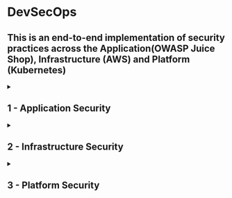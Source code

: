 # DevSecOps
## This is an end-to-end implementation of security practices across the Application(OWASP Juice Shop), Infrastructure (AWS) and Platform (Kubernetes)

<details>
<summary><h2>1 - Application Security</h2></summary>

<details>
<summary><h3>1.1 - Application Vulnerability Scanning </h3></summary>

<h3>Infra Diagram</h3>

    [Include an infrastructure diagram specific to application security]



<h3>Objective</h3>

    Integrate practices into our pipeline to check if our code exposes passwords, tokens, scans application for vulnerabilities such as SQL Injections, XSS Scripting etc

<h3>Code</h3>

         
       stages:
        - cache
        - test
        - build

    ## We use caching to speed up the build process 
    create_cache:
        image: node:18-bullseye
        stage: cache
        script:
            - yarn install
        cache:
            policy: pull-push
            key:
                files:
                    - yarn.lock
            paths:
                - node_modules/
                - yarn.lock
                - .yarn
    
    yarn_test:
        image: node:18-bullseye
        stage: test
        
        script:
            - yarn install
            - yarn test
        cache:
            policy: pull
            key:
                files:
                    - yarn.lock
            paths:
                - node_modules/
                - yarn.lock
                - .yarn
                
    
    ## This stage scans the code for sensitive information such as passwords, token
    gitleaks:
        stage: test
        image:
             name: zricethezav/gitleaks   ## Using image: zricethezav/gitleaks alone is simpler and works well if the default entrypoint of the image is suitable for your needs. 
                                            If you encounter any conflicts or need more control, specifying the entrypoint ensures that your script commands executes as intended.
             entrypoint: [""]
             
             
        ## This srcipt generates a file called gitleaks.json for visualizing vulnerabilities
        script:
            - gitleaks detect --verbose . -f json -r gitleaks.json
            
        ## This is set to true because we don't want the job to end.
        allow_failure: true
        

    ##This stage allows us to scan the code itsel for vulberabilities using SAST tools such as njsscan for cross-site scripting, SQL injection, phising attacks, DDos attack
    njsscan:
    stage: test
    image: python
    before_script:
        - pip3 install --upgrade njsscan
        ## The --exit-warning fails the build 
    script:
        - njsscan --exit-warning . --sarif -o njsscan.sarif
    allow_failure: true
    artifacts:
        when: always
        paths:
            - njsscan.sarif
        



    ##Why another SAST tool? It is because we need to use multiple tools for wider code coverage and certain tools can unearth certain vulnerabilities better than  the other
    semgrep:
        stage: test
        image: returntocorp/semgrep
        ## This basically tell to scan java code
        variables:
            SEMGREP_RULES: p/javascript
        script:
            - semgrep ci --json --output semgrep.json
        allow_failure: true
        artifacts:
            when: always
            paths:
                - semgrep.json

    
      


<h3>Findings from Gitleaks</h3>

      Finding:     password: 'bW9jLmxpYW1nQGhjaW5pbW1pay5ucmVvamI='
      Secret:      bW9jLmxpYW1nQGhjaW5pbW1pay5ucmVvamI=
      RuleID:      generic-api-key
      Entropy:     4.329240
      File:        data/static/users.yml
      Line:        88
      
      Fingerprint: c3340cda147c54325dbf3b32fc863f3402caa5da:data/static/users.yml:generic-api-key:88
      Finding:     totpSecret: IFTXE3SPOEYVURT2MRYGI52TKJ4HC3KH
        key: timo
      Secret:      IFTXE3SPOEYVURT2MRYGI52TKJ4HC3KH
      RuleID:      generic-api-key
      Entropy:     4.351410
      File:        data/static/users.yml
      Line:        150
      
      Fingerprint: c3340cda147c54325dbf3b32fc863f3402caa5da:data/static/users.yml:generic-api-key:150
      Finding:     ...e.setItem('token', 'eyJhbGciOiJIUzI1NiIsInR5cCI6IkpXVCJ9.eyJzdWIiOiIxMjM0NTY3ODkwIiwibmFtZSI6IkpvaG4gRG9lIiwiaWF0IjoxNTE...'
      Secret:      eyJhbGciOiJIUzI1NiIsInR5cCI6IkpXVCJ9.eyJzdWIiOiIxMjM0NTY3ODkwIiwibmFtZSI6IkpvaG4gRG9lIiwiaWF0IjoxNTE...
      RuleID:      jwt
      Entropy:     5.444070
      File:        frontend/src/app/app.guard.spec.ts
      Line:        40
      
      Fingerprint: c3340cda147c54325dbf3b32fc863f3402caa5da:frontend/src/app/app.guard.spec.ts:jwt:40
      Finding:     ...e.setItem('token', 'eyJhbGciOiJIUzI1NiIsInR5cCI6IkpXVCJ9.eyJkYXRhIjp7Imxhc3RMb2dpbklwIjoiMS4yLjMuNCJ9fQ.RAkmdqwNypuOxv3S...'
      Secret:      eyJhbGciOiJIUzI1NiIsInR5cCI6IkpXVCJ9.eyJkYXRhIjp7Imxhc3RMb2dpbklwIjoiMS4yLjMuNCJ9fQ.RAkmdqwNypuOxv3S...
      RuleID:      jwt
      Entropy:     5.494293
      File:        frontend/src/app/last-login-ip/last-login-ip.component.spec.ts
      Line:        50
      
### Finding 1: Generic API Key Exposure

This finding indicates that an API key is hardcoded in the data/static/users.yml file. The high entropy value suggests that the string is not random text, but likely sensitive information such as a password or an API key. Hardcoding secrets in the source code is a major security risk as it can easily be extracted by anyone with access to the codebase

<h3>Remediation</h3>

Remove the hardcoded API key from the source code.
Use environment variables or secret management tools like AWS Secrets Manager or HashiCorp Vault to manage and access sensitive information securely.

### Finding 2: JWT Token Exposure

A JSON Web Token (JWT) is exposed in the frontend/src/app/app.guard.spec.ts file. JWT tokens are used for authentication and can contain sensitive information. Exposure of JWT tokens can allow attackers to impersonate users or gain unauthorized access to the system.

<h3>Remediation</h3>

Remove the hardcoded JWT token from the source code.
Implement secure storage practices for tokens and ensure they are transmitted securely over the network (e.g., using HTTPS).

### Conclusion

The findings from the Gitleaks scan highlight critical security vulnerabilities related to hardcoded secrets and tokens in the application code. To enhance the security posture of the application, it is essential to remove these hardcoded secrets and implement secure storage and management practices.

</details>    




<details>
<summary><h3>1.2 - Vulnerability Management and Remediation  </h3></summary>
  
<h3>Infra Diagram</h3>

    [Include an infrastructure diagram specific to application security]



<h3>Objective</h3>

    Generate detailed reports highlighting vulnerabilities or security issues found and 
    resolve the security vulnerabilities found during the DevSecOps process to improve the application's security posture.

<h3>Code</h3>

         
       stages:
      - cache
      - test
      - build
      
    
    create_cache:
      image: node:18-bullseye
      stage: cache
      script:
        - yarn install
      cache:
        key:
          files:
            - yarn.lock
        paths:
          - node_modules/
          - yarn.lock
          - .yarn
        policy: pull-push
        
    
    yarn_test:
      image: node:18-bullseye
      stage: test
      script:
        - yarn install
        - yarn test
      cache:
        key:
          files:
            - yarn.lock
        paths:
          - node_modules/
          - yarn.lock
          - .yarn
        policy: pull

    
    gitleaks:
      stage: test
      image:
        name: zricethezav/gitleaks
        entrypoint: [""]
      script:
        - gitleaks detect --verbose --source . -f json -r gitleaks.json
      allow_failure: true
      artifacts:
        when: always
        paths:
          - gitleaks.json
          
    
    njsscan:
      stage: test
      image: python
      before_script:
        - pip3 install --upgrade njsscan
      script:
        - njsscan --exit-warning . --sarif -o njsscan.sarif
      allow_failure: true
      artifacts:
        when: always
        paths:
          - njsscan.sarif
          
    
    semgrep:
      stage: test
      image: returntocorp/semgrep
      variables:
        SEMGREP_RULES: p/javascript
      script:
        - semgrep ci --json --output semgrep.json
      allow_failure: true
      artifacts:
        when: always
        paths:
          - semgrep.json

          
    ## We use Defectdojo to upload our findings from Gitleaks, Semgrep and Njsscan
    upload_reports:
      stage: test
      image: python
      needs: ["gitleaks", "njsscan", "semgrep"]
      when: always
      before_script:
        - pip3 install requests
      script:
        - python3 upload-reports.py gitleaks.json
        - python3 upload-reports.py njsscan.sarif
        - python3 upload-reports.py semgrep.json

        
    
    build_image:
      stage: build
      image: docker:24
      services:
        - docker:24-dind
      variables:
        DOCKER_PASS: $DOCKER_PASS
        DOCKER_USER: $DOCKER_USER
      before_script:
        - echo $DOCKER_PASS | docker login -u $DOCKER_USER --password-stdin
      script:
        - docker build -t $IMAGE_NAME:$IMAGE_TAG .
        - docker push $IMAGE_NAME:$IMAGE_TAG

    
<h3>Python code to automate report feeding to Defectdojo</h3>
  import requests
    import sys
    
    file_name = sys.argv[1]
    scan_type = ''
    
    if file_name == 'gitleaks.json':
        scan_type = 'Gitleaks Scan'
    elif file_name == 'njsscan.sarif':
        scan_type = 'SARIF'
    elif file_name == 'semgrep.json':
        scan_type = 'Semgrep JSON Report'
    
    
    headers = {
        'Authorization': 'Token e71f520d6cb842d4465dab1b1d9b97e04d7a231f'
    }
    
    url = 'https://demo.defectdojo.org/api/v2/import-scan/'
    
    data = {
        'active': True,
        'verified': True,
        'scan_type': scan_type,
        'minimum_severity': 'Low',
        'engagement': 19
    }
    
    files = {
        'file': open(file_name, 'rb')
    }
    
    response = requests.post(url, headers=headers, data=data, files=files)
    
    if response.status_code == 201:
        print('Scan results imported successfully')
    else:
        print(f'Failed to import scan results: {response.content}')





<h3>Findings</h3>

      
![Screenshot (121)](https://github.com/user-attachments/assets/ab57f95a-cb80-4f53-a4d5-cfc16dd3eadc)


![Screenshot (122)](https://github.com/user-attachments/assets/2cc3cc54-fbed-441f-be10-55977ff4417d)



### Responsibilities 
After these vulnerabilities are detected, it's the job of the developer (since it's the code written by them) to remediate the issue.    
      
### Finding 1:  SQL Injection

This finding by Semgrep report suggests that this is a High severity issue leading to SQL Injection. This vulnerability occurs when an attacker can manipulate the input fields to inject malicious SQL code, which can be executed by the database.

Example: A hacker can steal or manipulate data inside a database.


### Remediation

#### Before code fix

Directly inserting user input into SQL statements without using parameterized queries leaves the code open to injection vulnerabilities.

```
const injectionChars = /"|'|;|and|or|;|#/i;

module.exports = function searchProducts () {
  return (req: Request, res: Response, next: NextFunction) => {
    let criteria: any = req.query.q === 'undefined' ? '' : req.query.q ?? ''
    criteria = (criteria.length <= 200) ? criteria : criteria.substring(0, 200)
    if (criteria.match(injectionChars)) {
      res.status(400).send()
      return
    }
    models.sequelize.query("SELECT * FROM Products WHERE ((name LIKE '%"+criteria+"%' OR description LIKE '%"+criteria+"%') AND deletedAt IS NULL) ORDER BY name")
      .then(([products]: any) => {
        const dataString = JSON.stringify(products)
        for (let i = 0; i < products.length; i++) {
          products[i].name = req.__(products[i].name)
          products[i].description = req.__(products[i].description)
        }
        res.json(utils.queryResultToJson(products))
      }).catch((error: ErrorWithParent) => {
        next(error.parent)
      })
  }
}

```

#### After code fix

The updated query now uses a named parameter ":searchQuery". By using parameterized queries, the code effectively protects against SQL injection

```
const injectionChars = /"|'|;|and|or|;|#/i;

module.exports = function searchProducts () {
  return (req: Request, res: Response, next: NextFunction) => {
    let criteria: any = req.query.q === 'undefined' ? '' : req.query.q ?? ''
    criteria = (criteria.length <= 200) ? criteria : criteria.substring(0, 200)
    if (criteria.match(injectionChars)) {
      res.status(400).send()
      return
    }
    models.sequelize.query("SELECT * FROM Products WHERE ((name LIKE :searchQuery OR description LIKE :searchQuery) AND deletedAt IS NULL) ORDER BY name", {
      replacements: { searchQuery: '%' + criteria + '%' },
      type: models.Sequelize.QueryTypes.SELECT
    })
      .then(([products]: any) => {
        const dataString = JSON.stringify(products)
        for (let i = 0; i < products.length; i++) {
          products[i].name = req.__(products[i].name)
          products[i].description = req.__(products[i].description)
        }
        res.json(utils.queryResultToJson(products))
      }).catch((error: ErrorWithParent) => {
        next(error.parent)
      })
  }
}

```



### Finding 2 : Weak Hash

![Screenshot (119)](https://github.com/user-attachments/assets/3a238e7c-4c32-4454-8b95-9737eabfad1a)

The algorithm has known flaws that can be exploited by attackers to break the encryption and gain unauthorized access to sensitive data.


### Remediation

#### Before code fix

The code uses MD5 algorithm which is vulnerable to collision attacks, where two different inputs produce the same hash output. This weakness can be exploited to forge digital signatures and certificates.

```
grunt.registerTask('checksum', 'Create .md5 checksum files', function () {
    const fs = require('fs')
    const crypto = require('crypto')
    fs.readdirSync('dist/').forEach(file => {
      const buffer = fs.readFileSync('dist/' + file)
      const md5 = crypto.createHash('md5')
      md5.update(buffer)
      const md5Hash = md5.digest('hex')
      const md5FileName = 'dist/' + file + '.md5'
      grunt.file.write(md5FileName, md5Hash)
      grunt.log.write(`Checksum ${md5Hash} written to file ${md5FileName}.`).verbose.write('...').ok()
      grunt.log.writeln()
    })
  })

```
#### After code fix

We have replaced MD5 with a stronger algorithm SHA256

```
grunt.registerTask('checksum', 'Create .sha256 checksum files', function () {
    const fs = require('fs')
    const crypto = require('crypto')
    fs.readdirSync('dist/').forEach(file => {
      const buffer = fs.readFileSync('dist/' + file)
      const sha256 = crypto.createHash('sha256')
      sha256.update(buffer)
      const sha256Hash = sha256.digest('hex')
      const sha256FileName = 'dist/' + file + '.sha256'
      grunt.file.write(sha256FileName, sha256Hash)
      grunt.log.write(`Checksum ${sha256Hash} written to file ${sha256FileName}.`).verbose.write('...').ok()
      grunt.log.writeln()
    })
  })

```




</details>


<details>
<summary><h3>1.3 - Vulnerability Scanning for Application Dependencies   </h3></summary>
  
<h3>Infra Diagram</h3>

    [Include an infrastructure diagram specific to application security]



<h3>Objective</h3>

    Scan for vulnerabilities in application dependencies

<h3>Code</h3>

         
          retire:
          stage: test
          image: node:18-bullseye
          cache:
            key:
              files:
                - yarn.lock
            paths:
              - node_modules/
              - yarn.lock
              - .yarn
            policy: pull
          before_script:
            - npm install -g retire
          script:
            - retire --path . --outputformat json --outputpath retire.json
          allow_failure: true
          artifacts:
            when: always
            paths:
              - retire.json

    
    


<h3>Findings</h3>

![Screenshot (144)](https://github.com/user-attachments/assets/69f2c102-e0b3-4f7d-94cf-25e0f67f17b4)

      
      
### Finding 1: CWE 1035

"Protection Mechanism Failure: Incorrect Calculation of Buffer Size". This issue occurs when software incorrectly calculates the size of a buffer, leading to potential vulnerabilities such as buffer overflows, which can be exploited by attackers to execute arbitrary code or cause a denial of service.e

<h3>Remediation</h3>

The report says that from version 1.3.2 to 1.12.1 are vulnerable to the attack. So Update the version of the depedencies.


</details>


<details>
<summary><h3>1.4 - Build a CD Pipeline   </h3></summary>
  
<h3>Infra Diagram</h3>

    [Include an infrastructure diagram specific to application security]



<h3>Objective</h3>

    Integrate GitLeaks into our pipeline to check if our code exposes passwords, tokens and any other credentials

<h3>Code</h3>

         
       stages:
        - cache
        - test
        - build

    ## We use caching to speed up the build process 
    create_cache:
        image: node:18-bullseye
        stage: cache
        script:
            - yarn install
        cache:
            policy: pull-push
            key:
                files:
                    - yarn.lock
            paths:
                - node_modules/
                - yarn.lock
                - .yarn
    
    yarn_test:
        image: node:18-bullseye
        stage: test
        
        script:
            - yarn install
            - yarn test
        cache:
            policy: pull
            key:
                files:
                    - yarn.lock
            paths:
                - node_modules/
                - yarn.lock
                - .yarn
                
    
    ## This stage scans the code for sensitive information such as passwords, token
    gitleaks:
        stage: test
        image:
             name: zricethezav/gitleaks   ## Using image: zricethezav/gitleaks alone is simpler and works well if the default entrypoint of the image is suitable for your needs. 
                                            If you encounter any conflicts or need more control, specifying the entrypoint ensures that your script commands executes as intended.
             entrypoint: [""]
             
             
        ## This srcipt generates a file called gitleaks.json for visualizing vulnerabilities
        script:
            - gitleaks detect --verbose . -f json -r gitleaks.json
            
        ## This is set to true because we don't want the job to end.
        allow_failure: true
    
      




<h3>Findings</h3>

      Finding:     password: 'bW9jLmxpYW1nQGhjaW5pbW1pay5ucmVvamI='
      Secret:      bW9jLmxpYW1nQGhjaW5pbW1pay5ucmVvamI=
      RuleID:      generic-api-key
      Entropy:     4.329240
      File:        data/static/users.yml
      Line:        88
      
      Fingerprint: c3340cda147c54325dbf3b32fc863f3402caa5da:data/static/users.yml:generic-api-key:88
      Finding:     totpSecret: IFTXE3SPOEYVURT2MRYGI52TKJ4HC3KH
        key: timo
      Secret:      IFTXE3SPOEYVURT2MRYGI52TKJ4HC3KH
      RuleID:      generic-api-key
      Entropy:     4.351410
      File:        data/static/users.yml
      Line:        150
      
      Fingerprint: c3340cda147c54325dbf3b32fc863f3402caa5da:data/static/users.yml:generic-api-key:150
      Finding:     ...e.setItem('token', 'eyJhbGciOiJIUzI1NiIsInR5cCI6IkpXVCJ9.eyJzdWIiOiIxMjM0NTY3ODkwIiwibmFtZSI6IkpvaG4gRG9lIiwiaWF0IjoxNTE...'
      Secret:      eyJhbGciOiJIUzI1NiIsInR5cCI6IkpXVCJ9.eyJzdWIiOiIxMjM0NTY3ODkwIiwibmFtZSI6IkpvaG4gRG9lIiwiaWF0IjoxNTE...
      RuleID:      jwt
      Entropy:     5.444070
      File:        frontend/src/app/app.guard.spec.ts
      Line:        40
      
      Fingerprint: c3340cda147c54325dbf3b32fc863f3402caa5da:frontend/src/app/app.guard.spec.ts:jwt:40
      Finding:     ...e.setItem('token', 'eyJhbGciOiJIUzI1NiIsInR5cCI6IkpXVCJ9.eyJkYXRhIjp7Imxhc3RMb2dpbklwIjoiMS4yLjMuNCJ9fQ.RAkmdqwNypuOxv3S...'
      Secret:      eyJhbGciOiJIUzI1NiIsInR5cCI6IkpXVCJ9.eyJkYXRhIjp7Imxhc3RMb2dpbklwIjoiMS4yLjMuNCJ9fQ.RAkmdqwNypuOxv3S...
      RuleID:      jwt
      Entropy:     5.494293
      File:        frontend/src/app/last-login-ip/last-login-ip.component.spec.ts
      Line:        50
      
### Finding 1: Generic API Key Exposure

This finding indicates that an API key is hardcoded in the data/static/users.yml file. The high entropy value suggests that the string is not random text, but likely sensitive information such as a password or an API key. Hardcoding secrets in the source code is a major security risk as it can easily be extracted by anyone with access to the codebase

<h3>Remediation</h3>

Remove the hardcoded API key from the source code.
Use environment variables or secret management tools like AWS Secrets Manager or HashiCorp Vault to manage and access sensitive information securely.

### Finding 2: JWT Token Exposure

A JSON Web Token (JWT) is exposed in the frontend/src/app/app.guard.spec.ts file. JWT tokens are used for authentication and can contain sensitive information. Exposure of JWT tokens can allow attackers to impersonate users or gain unauthorized access to the system.

<h3>Remediation</h3>

Remove the hardcoded JWT token from the source code.
Implement secure storage practices for tokens and ensure they are transmitted securely over the network (e.g., using HTTPS).

### Conclusion

The findings from the Gitleaks scan highlight critical security vulnerabilities related to hardcoded secrets and tokens in the application code. To enhance the security posture of the application, it is essential to remove these hardcoded secrets and implement secure storage and management practices.

</details>

<details>
<summary><h3>1.5 - Image Scanning - Build Secure Docker Images    </h3></summary>
  
<h3>Infra Diagram</h3>

    [Include an infrastructure diagram specific to application security]



<h3>Objective</h3>

    Integrate GitLeaks into our pipeline to check if our code exposes passwords, tokens and any other credentials

<h3>Code</h3>

         
       stages:
        - cache
        - test
        - build

    ## We use caching to speed up the build process 
    create_cache:
        image: node:18-bullseye
        stage: cache
        script:
            - yarn install
        cache:
            policy: pull-push
            key:
                files:
                    - yarn.lock
            paths:
                - node_modules/
                - yarn.lock
                - .yarn
    
    yarn_test:
        image: node:18-bullseye
        stage: test
        
        script:
            - yarn install
            - yarn test
        cache:
            policy: pull
            key:
                files:
                    - yarn.lock
            paths:
                - node_modules/
                - yarn.lock
                - .yarn
                
    
    ## This stage scans the code for sensitive information such as passwords, token
    gitleaks:
        stage: test
        image:
             name: zricethezav/gitleaks   ## Using image: zricethezav/gitleaks alone is simpler and works well if the default entrypoint of the image is suitable for your needs. 
                                            If you encounter any conflicts or need more control, specifying the entrypoint ensures that your script commands executes as intended.
             entrypoint: [""]
             
             
        ## This srcipt generates a file called gitleaks.json for visualizing vulnerabilities
        script:
            - gitleaks detect --verbose . -f json -r gitleaks.json
            
        ## This is set to true because we don't want the job to end.
        allow_failure: true
    
      




<h3>Findings</h3>

      Finding:     password: 'bW9jLmxpYW1nQGhjaW5pbW1pay5ucmVvamI='
      Secret:      bW9jLmxpYW1nQGhjaW5pbW1pay5ucmVvamI=
      RuleID:      generic-api-key
      Entropy:     4.329240
      File:        data/static/users.yml
      Line:        88
      
      Fingerprint: c3340cda147c54325dbf3b32fc863f3402caa5da:data/static/users.yml:generic-api-key:88
      Finding:     totpSecret: IFTXE3SPOEYVURT2MRYGI52TKJ4HC3KH
        key: timo
      Secret:      IFTXE3SPOEYVURT2MRYGI52TKJ4HC3KH
      RuleID:      generic-api-key
      Entropy:     4.351410
      File:        data/static/users.yml
      Line:        150
      
      Fingerprint: c3340cda147c54325dbf3b32fc863f3402caa5da:data/static/users.yml:generic-api-key:150
      Finding:     ...e.setItem('token', 'eyJhbGciOiJIUzI1NiIsInR5cCI6IkpXVCJ9.eyJzdWIiOiIxMjM0NTY3ODkwIiwibmFtZSI6IkpvaG4gRG9lIiwiaWF0IjoxNTE...'
      Secret:      eyJhbGciOiJIUzI1NiIsInR5cCI6IkpXVCJ9.eyJzdWIiOiIxMjM0NTY3ODkwIiwibmFtZSI6IkpvaG4gRG9lIiwiaWF0IjoxNTE...
      RuleID:      jwt
      Entropy:     5.444070
      File:        frontend/src/app/app.guard.spec.ts
      Line:        40
      
      Fingerprint: c3340cda147c54325dbf3b32fc863f3402caa5da:frontend/src/app/app.guard.spec.ts:jwt:40
      Finding:     ...e.setItem('token', 'eyJhbGciOiJIUzI1NiIsInR5cCI6IkpXVCJ9.eyJkYXRhIjp7Imxhc3RMb2dpbklwIjoiMS4yLjMuNCJ9fQ.RAkmdqwNypuOxv3S...'
      Secret:      eyJhbGciOiJIUzI1NiIsInR5cCI6IkpXVCJ9.eyJkYXRhIjp7Imxhc3RMb2dpbklwIjoiMS4yLjMuNCJ9fQ.RAkmdqwNypuOxv3S...
      RuleID:      jwt
      Entropy:     5.494293
      File:        frontend/src/app/last-login-ip/last-login-ip.component.spec.ts
      Line:        50
      
### Finding 1: Generic API Key Exposure

This finding indicates that an API key is hardcoded in the data/static/users.yml file. The high entropy value suggests that the string is not random text, but likely sensitive information such as a password or an API key. Hardcoding secrets in the source code is a major security risk as it can easily be extracted by anyone with access to the codebase

<h3>Remediation</h3>

Remove the hardcoded API key from the source code.
Use environment variables or secret management tools like AWS Secrets Manager or HashiCorp Vault to manage and access sensitive information securely.

### Finding 2: JWT Token Exposure

A JSON Web Token (JWT) is exposed in the frontend/src/app/app.guard.spec.ts file. JWT tokens are used for authentication and can contain sensitive information. Exposure of JWT tokens can allow attackers to impersonate users or gain unauthorized access to the system.

<h3>Remediation</h3>

Remove the hardcoded JWT token from the source code.
Implement secure storage practices for tokens and ensure they are transmitted securely over the network (e.g., using HTTPS).

### Conclusion

The findings from the Gitleaks scan highlight critical security vulnerabilities related to hardcoded secrets and tokens in the application code. To enhance the security posture of the application, it is essential to remove these hardcoded secrets and implement secure storage and management practices.

</details>

</details>



<details>
<summary><h2>2 - Infrastructure Security</h2></summary>

(Add Infrastructure Security content here)
</details>
<details>
    
<summary><h2>3 - Platform Security</h2></summary>

(Add Platform Security content here)
</details>





